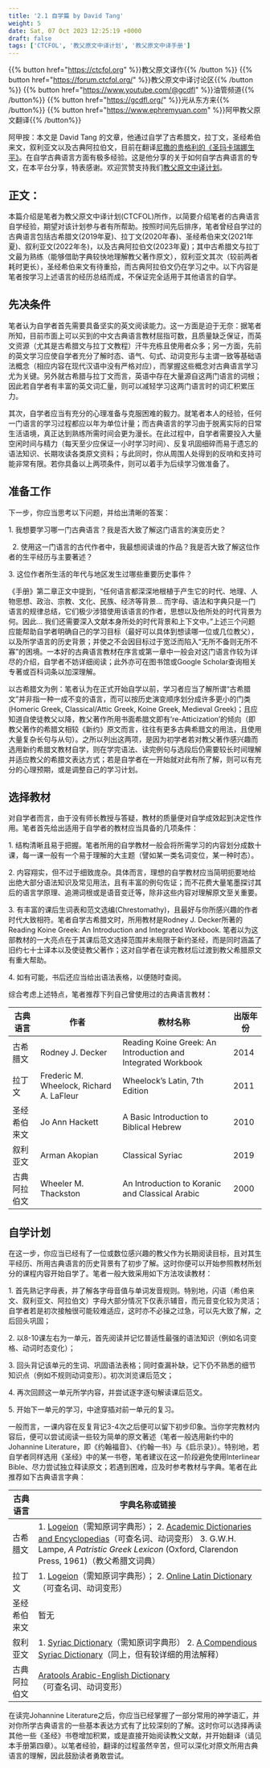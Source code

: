 ```yaml
---
title: '2.1 自学篇 by David Tang'
weight: 5
date: Sat, 07 Oct 2023 12:25:19 +0000
draft: false
tags: ['CTCFOL', '教父原文中译计划', '教父原文中译手册']
---
```

{{% button href="https://ctcfol.org" %}}教父原文译作{{% /button %}}
{{% button href="https://forum.ctcfol.org/" %}}教父原文中译讨论区{{% /button %}}
{{% button href="https://www.youtube.com/@gcdfl" %}}油管频道{{% /button%}}
{{% button href="https://gcdfl.org/" %}}光从东方来{{% /button%}}
{{% button href="https://www.ephremyuan.com" %}}阿甲教父原文翻译{{% /button%}}

阿甲按：本文是 David Tang 的文章，他通过自学了古希腊文，拉丁文，圣经希伯来文，叙利亚文以及古典阿拉伯文，目前在翻译[尼撒的贵格利的《圣玛卡瑞娜生平》](https://areopagusworkshop.uk/2023/04/25/%e5%b0%bc%e6%92%92%e7%9a%84%e8%b4%b5%e6%a0%bc%e5%88%a9%e3%80%8a%e7%8e%9b%e5%8d%a1%e7%91%9e%e5%a8%9c%e7%94%9f%e5%b9%b3%e3%80%8bby-david-tang/)。在自学古典语言方面有极多经验。这是他分享的关于如何自学古典语言的专文，在本平台分享，特表感谢。欢迎赏赞支持我们[教父原文中译计划](http://www.ctcfol.org)。

**正文：**
-------

本篇介绍是笔者为教父原文中译计划(CTCFOL)所作，以简要介绍笔者的古典语言自学经验，期望对该计划参与者有所帮助。按照时间先后排序，笔者曾经自学过的古典语言包括古希腊文(2019年夏)、拉丁文(2020年春)、圣经希伯来文(2021年夏)、叙利亚文(2022年冬)，以及古典阿拉伯文(2023年夏)；其中古希腊文与拉丁文最为熟练（能够借助字典较快地理解教父著作原文），叙利亚文其次（较前两者耗时更长），圣经希伯来文有待重拾，而古典阿拉伯文仍在学习之中。以下内容是笔者按学习上述语言的经历总结而成，不保证完全适用于其他语言的自学。

**先决条件**
--------

笔者认为自学者首先需要具备坚实的英文阅读能力。这一方面是迫于无奈：据笔者所知，目前市面上可以买到的中文古典语言教材屈指可数，且质量缺乏保证，而英文资源（尤其是古希腊文与拉丁文教程）汗牛充栋且使用者众多；另一方面，先前的英文学习应使自学者充分了解时态、语气、句式、动词变形与主谓一致等基础语法概念（相应内容在现代汉语中没有严格对应），而掌握这些概念对古典语言学习尤为关键。另外就古希腊与拉丁文而言，英语中存在大量源自这两门语言的词根；因此若自学者有丰富的英文词汇量，则可以减轻学习这两门语言时的词汇积累压力。

其次，自学者应当有充分的心理准备与克服困难的毅力。就笔者本人的经验，任何一门语言的学习过程都应以年为单位计量；而古典语言的学习由于脱离实际的日常生活语境，真正达到熟练所需时间会更为漫长。在此过程中，自学者需要投入大量空闲时间与精力（每天至少应保证一小时学习时间）、反复巩固细碎而易于遗忘的语法知识、长期攻读各类原文资料；与此同时，你从周围人处得到的反响和支持可能非常有限。若你具备以上两项条件，则可以着手为后续学习做准备了。

**准备工作**
--------

下一步，你应当思考以下问题，并给出清晰的答案：

1\. 我想要学习哪一门古典语言？我是否大致了解这门语言的演变历史？

  2. 使用这一门语言的古代作者中，我最想阅读谁的作品？我是否大致了解这位作者的生平经历与主要著述？

3\. 这位作者所生活的年代与地区发生过哪些重要历史事件？

《手册》第二章正文中提到，“任何语言都深深地根植于产生它的时代、地理、人物思想、政治、宗教、文化、民族、经济等背景… 而字母、语法和字典只是一门语言的规律总结，它们极少涉猎使用该语言的作者，思想以及他所处的时代背景为何。因此… 我们还需要深入文献本身所处的时代背景和上下文中。”上述三个问题应能帮助自学者明确自己的学习目标（最好可以具体到想读哪一位或几位教父），以及所学语言的历史背景；并使之不会因目标过于宽泛而陷入“无所不备则无所不寡”的困境。一本好的古典语言教材在序言或第一章中一般会对这门语言作较为详尽的介绍，自学者不妨详细阅读；此外亦可在图书馆或Google Scholar查询相关专著或百科词条以加深理解。

以古希腊文为例：笔者认为在正式开始自学以前，学习者应当了解所谓“古希腊文”并非指一种一成不变的语言，而可以按历史演变顺序划分成许多更小的门类(Homeric Greek, Classical/Attic Greek, Koine Greek, Medieval Greek)；且应知道自使徒教父以降，教父著作所用书面希腊文即有’re-Atticization’的倾向（即教父著作的希腊文相较《新约》原文而言，往往有更多古典希腊文的用法，且使用大量复杂长句与从句）。之所以列出这两项，是因为初学者若对教父著作感兴趣而选用新约希腊文教材自学，则在学完语法、读完例句与选段后仍需要较长时间理解并适应教父的希腊文表达方式；若是自学者在一开始就对此有所了解，则可以有充分的心理预期，或是调整自己的学习计划。

**选择教材**
--------

对自学者而言，由于没有师长教授与答疑，教材的质量便对自学成效起到决定性作用。笔者首先给出适用于自学者的教材应当具备的几项条件：

1\. 结构清晰且易于把握。笔者所用的自学教材一般会将所需学习的内容划分成数十课，每一课一般有一个易于理解的大主题（譬如某一类名词变位，某一种时态）。

2\. 内容翔实，但不过于细致庞杂。具体而言，理想的自学教材应当简明扼要地给出绝大部分语法知识及常见用法，且有丰富的例句佐证；而不花费大量笔墨探讨其后的语言学原理、追溯词根或是语音变迁等，除非这些内容对理解原文至关重要。

3\. 有丰富的课后生词表和范文选编(Chrestomathy)，且最好与你所感兴趣的作者时代大致相符。笔者自学古希腊文时，所用教材是Rodney J. Decker所著的Reading Koine Greek: An Introduction and Integrated Workbook. 笔者以为这部教材的一大亮点在于其课后范文选择范围并未局限于新约圣经，而是同时涵盖了旧约七十士译本以及使徒教父著作；这对自学者在读完教材后过渡到教父希腊原文有重大帮助。

4\. 如有可能，书后还应当给出语法表格，以便随时查阅。

综合考虑上述特点，笔者推荐下列自己曾使用过的古典语言教材：

| **古典语言**  |  **作者**           |  **教材名称** | **出版年份** |
|     ---     | ----------          | ---------- | ---------- |
| 古希腊文    | Rodney J. Decker     | Reading Koine Greek: An Introduction and Integrated Workbook | 2014 |
| 拉丁文      | Frederic M. Wheelock, Richard A. LaFleur | Wheelock’s Latin, 7th Edition | 2011 |
| 圣经希伯来文 | Jo Ann Hackett | A Basic Introduction to Biblical Hebrew | 2010 |
| 叙利亚文    | Arman Akopian | Classical Syriac | 2019 |
| 古典阿拉伯文 | Wheeler M. Thackston | An Introduction to Koranic and Classical Arabic | 2000 |

**自学计划**
--------

在这一步，你应当已经有了一位或数位感兴趣的教父作为长期阅读目标，且对其生平经历、所用古典语言的历史背景有了初步了解。这时你便可以开始参照教材所划分的课程内容开始自学了。笔者一般大致采用如下方法攻读教材：

1\. 首先熟记字母表，并了解各字母音值与单词发音规则。特别地，闪语（希伯来文、叙利亚文、阿拉伯文）字母大部分情况下仅表示辅音，而元音变化较为灵活；自学者若是初次接触很可能较难适应，这时亦不必操之过急，可以先大致了解，之后回头巩固；

2\. 以8-10课左右为一单元，首先阅读并记忆普适性最强的语法知识（例如名词变格、动词时态变化）；

3\. 回头背记该单元的生词、巩固语法表格；同时查漏补缺，记下仍不熟悉的细节知识点（例如不规则动词变形）。初次浏览课后范文；

4\. 再次回顾这一单元所学内容，并尝试逐字逐句解读课后范文。

5\. 开始下一单元的学习，中途穿插对前一单元的复习。

一般而言，一课内容在反复背记3-4次之后便可以留下初步印象。当你学完教材内容后，便可以尝试阅读一些较为简单的原文著述（笔者一般选用新约中的Johannine Literature，即《约翰福音》、《约翰一书》与《启示录》）。特别地，若自学者同样选用《圣经》中的某一书卷，笔者建议在这一阶段避免使用Interlinear Bible、尽力尝试独立释读原文；若遇到困难，应及时参考教材与字典。笔者在此推荐如下古典语言字典：

| **古典语言** | **字典名称或链接** | 
|  ---        |    ---           |
| 古希腊文      | 1\. [Logeion](https://logeion.uchicago.edu/)（需知原词字典形）； 2. [Academic Dictionaries and Encyclopedias](https://en-academic.com/searchall.php)（可查名词、动词变形） 3. G.W.H. Lampe, _A Patristic Greek Lexicon_ (Oxford, Clarendon Press, 1961)（教父希腊文词典）|
| 拉丁文       | 1\. [Logeion](https://logeion.uchicago.edu/)（需知原词字典形）； 2. [Online Latin Dictionary](https://www.online-latin-dictionary.com/)（可查名词、动词变形）|
| 圣经希伯来文 | 暂无 |
| 叙利亚文     | 1. [Syriac Dictionary](https://www.syriacdictionary.net/)（需知原词字典形） 2. [A Compendious Syriac Dictionary](https://www.dukhrana.com/lexicon/PayneSmith/index.php)（同上，但有较详细的用法解释）|
| 古典阿拉伯文  | [Aratools Arabic-English Dictionary](http://aratools.com/)（可查名词、动词变形）|

在读完Johannine Literature之后，你应当已经掌握了一部分常用的神学语汇，并对你所学古典语言的一些基本表达方式有了比较深刻的了解。这时你可以选择再读其他一些《圣经》书卷增加积累，或是直接开始阅读教父文献，并开始翻译（请见本手册第四章）。以笔者经验，翻译的过程虽然辛苦，但可以深化对原文所用古典语言的理解，因此鼓励读者勇敢尝试。
